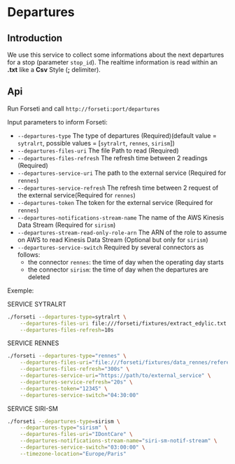 # Departures

## Introduction

We use this service to collect some informations about the next departures for a stop (parameter `stop_id`).
The realtime information is read within an **.txt** like a **Csv** Style (**;** delimiter).

## Api

Run Forseti and call `http://forseti:port/departures`

Input parameters to inform Forseti:

- `--departures-type` The type of departures (Required)(default value = `sytralrt`, possible values = [`sytralrt`, `rennes`, `sirism`])
- `--departures-files-uri` The file Path to read (Required)
- `--departures-files-refresh` The refresh time between 2 readings (Required)
- `--departures-service-uri` The path to the external service (Required for `rennes`)
- `--departures-service-refresh` The refresh time between 2 request of the  external service(Required for `rennes`)
- `--departures-token` The token for the external service (Required for `rennes`)
- `--departures-notifications-stream-name` The name of the AWS Kinesis Data Stream (Required for `sirism`)
- `--departures-stream-read-only-role-arn` The ARN of the role to assume on AWS to read Kinesis Data Stream (Optional but only for 
`sirism`)
- `--departures-service-switch` Required by several connectors as follows:
    - the connector `rennes`: the time of day when the operating day starts
    - the connector `sirism`: the time of day when the departures are deleted

Exemple:

SERVICE SYTRALRT
``` bash
./forseti --departures-type=sytralrt \
    --departures-files-uri file:///forseti/fixtures/extract_edylic.txt \
    --departures-files-refresh=10s 
```

SERVICE RENNES
``` bash
./forseti --departures-type="rennes" \
    --departures-files-uri="file:///forseti/fixtures/data_rennes/referential" \
    --departures-files-refresh="300s" \
    --departures-service-uri="https://path/to/external_service" \
    --departures-service-refresh="20s" \
    --departures-token="12345" \
    --departures-service-switch="04:30:00"
```

SERVICE SIRI-SM
``` bash
./forseti --departures-type=sirism \
    --departures-type="sirism" \
    --departures-files-uri="IDontCare" \
    --departures-notifications-stream-name="siri-sm-notif-stream" \
    --departures-service-switch="03:00:00" \
    --timezone-location="Europe/Paris"
```